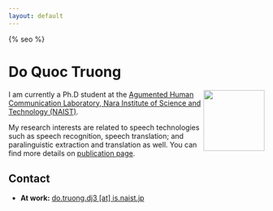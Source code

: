 ```yaml
---
layout: default
---
```


{% seo %}
<!--<div class="home">-->

# Do Quoc Truong #
<img style="float: right;" height="120" src="https://github.com/truongdq/truongdq.github.io/raw/master/images/avatar.jpg">

I am currently a Ph.D student at the [Agumented Human Communication Laboratory, Nara Institute of Science and Technology (NAIST)](http://ahclab.naist.jp/index_en.html).

My research interests are related to speech technologies such as speech recognition, speech translation; and
paralinguistic extraction and translation as well. You can find more details on [publication page](http://www.truongdq.com/publication).

## Contact
- __At work:__ <a href="mailto:do.truong.dj3 [at] is.naist.jp">do.truong.dj3 [at] is.naist.jp</a>

